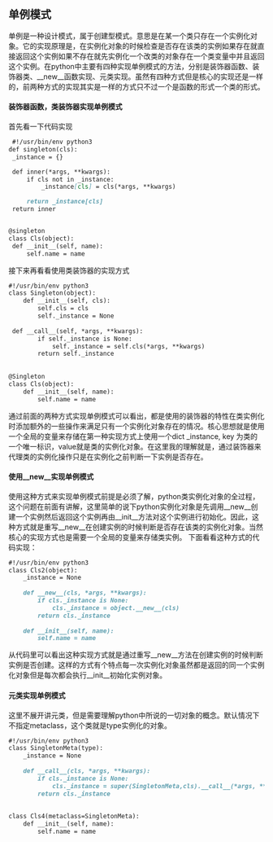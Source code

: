 ## 单例模式
  单例是一种设计模式，属于创建型模式。意思是在某一个类只存在一个实例化对象。它的实现原理是，在实例化对象的时候检查是否存在该类的实例如果存在就直接返回这个实例如果不存在就先实例化一个改类的对象存在一个类变量中并且返回这个实例。在python中主要有四种实现单例模式的方法，分别是装饰器函数、装饰器类、__new__函数实现、元类实现。虽然有四种方式但是核心的实现还是一样的，前两种方式的实现其实是一样的方式只不过一个是函数的形式一个类的形式。
  #### 装饰器函数，类装饰器实现单例模式
  首先看一下代码实现
   ```markdown
    #!/usr/bin/env python3
def singleton(cls):  
    _instance = {}  
  
    def inner(*args, **kwargs):  
        if cls not in _instance:  
            _instance[cls] = cls(*args, **kwargs)  
  
        return _instance[cls]  
    return inner  
  
  
@singleton  
class Cls(object):  
    def __init__(self, name):  
        self.name = name
```
接下来再看看使用类装饰器的实现方式
```markdown
#!/usr/bin/env python3
class Singleton(object):  
    def __init__(self, cls):  
        self.cls = cls  
        self._instance = None  
  
 def __call__(self, *args, **kwargs):  
        if self._instance is None:  
            self._instance = self.cls(*args, **kwargs)  
        return self._instance  
  
  
@Singleton  
class Cls(object):  
    def __init__(self, name):  
        self.name = name
```
通过前面的两种方式实现单例模式可以看出，都是使用的装饰器的特性在类实例化时添加额外的一些操作来满足只有一个实例化对象存在的情况。核心思想就是使用一个全局的变量来存储在第一种实现方式上使用一个dict _instance, key 为类的一个唯一标识，value就是类的实例化对象。在这里我的理解就是，通过装饰器来代理类的实例化操作只是在实例化之前判断一下实例是否存在。
#### 使用__new__实现单例模式
使用这种方式来实现单例模式前提是必须了解，python类实例化对象的全过程，这个问题在前面有讲解，这里简单的说下python实例化对象是先调用__new__创建一个实例然后返回这个实例再由__init__方法对这个实例进行初始化。因此，这种方式就是重写__new__在创建实例的时候判断是否存在该类的实例化对象。当然核心的实现方式也是需要一个全局的变量来存储类实例。
下面看看这种方式的代码实现：
```markdown
#!/usr/bin/env python3
class Cls2(object):  
    _instance = None  
  
    def __new__(cls, *args, **kwargs):  
        if cls._instance is None:  
            cls._instance = object.__new__(cls)  
        return cls._instance  
  
    def __init__(self, name):  
        self.name = name
```
从代码里可以看出这种实现方式就是通过重写__new__方法在创建实例的时候判断实例是否创建。这样的方式有个特点每一次实例化对象虽然都是返回的同一个实例化对象但是每次都会执行__init__初始化实例对象。
#### 元类实现单例模式
这里不展开讲元类，但是需要理解python中所说的一切对象的概念。默认情况下不指定metaclass，这个类就是type实例化的对象。
```markdown
#!/usr/bin/env python3
class SingletonMeta(type):  
    _instance = None  
  
    def __call__(cls, *args, **kwargs):  
        if cls._instance is None:  
            cls._instance = super(SingletonMeta,cls).__call__(*args, **kwargs)  
        return cls._instance  
  
  
class Cls4(metaclass=SingletonMeta):  
    def __init__(self, name):  
        self.name = name
```
<!--stackedit_data:
eyJoaXN0b3J5IjpbMTIwMTQzNzg1NSwxNTExMTc5MjI3LC0xNz
U3NjQ5NDMwLDg0Mzc0MzU2MiwtMTg2NTQ3MDYyNCwxMjY4MzU1
NDU4LDczMDk5ODExNl19
-->
